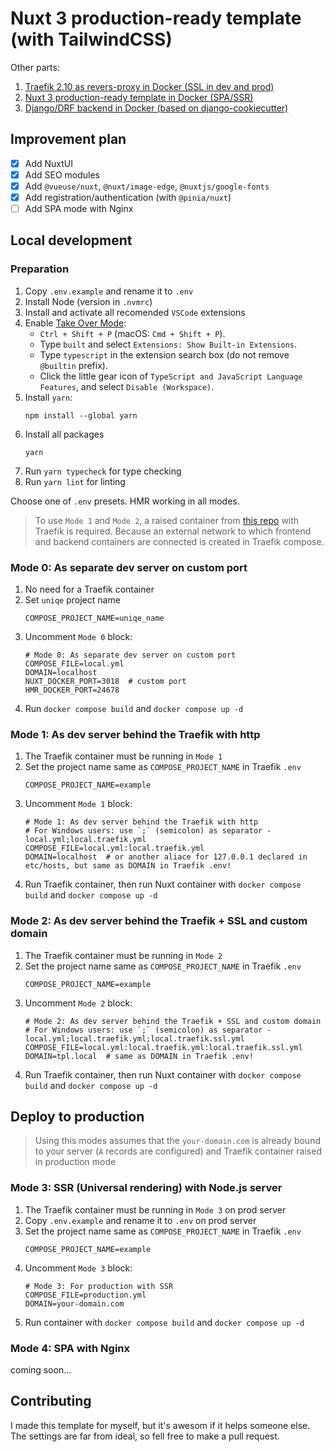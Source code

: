# Nuxt 3 production-ready template (with TailwindCSS)

Other parts:

1. [Traefik 2.10 as revers-proxy in Docker (SSL in dev and prod)](https://github.com/baikov/tpl-traefik)
2. [Nuxt 3 production-ready template in Docker (SPA/SSR)](https://github.com/baikov/tpl-nuxt3)
3. [Django/DRF backend in Docker (based on django-cookiecutter)](https://github.com/baikov/drf-tpl)

## Improvement plan

- [x] Add NuxtUI
- [x] Add SEO modules
- [x] Add `@vueuse/nuxt`, `@nuxt/image-edge`, `@nuxtjs/google-fonts`
- [x] Add registration/authentication (with `@pinia/nuxt`)
- [ ] Add SPA mode with Nginx

## Local development

### Preparation

1. Copy `.env.example` and rename it to `.env`
1. Install Node (version in `.nvmrc`)
1. Install and activate all recomended `VSCode` extensions
1. Enable [Take Over Mode](https://vuejs.org/guide/typescript/overview.html#volar-takeover-mode):
    - `Ctrl + Shift + P` (macOS: `Cmd + Shift + P`).
    - Type `built` and select `Extensions: Show Built-in Extensions`.
    - Type `typescript` in the extension search box (do not remove `@builtin` prefix).
    - Click the little gear icon of `TypeScript and JavaScript Language Features`, and select `Disable (Workspace)`.
1. Install `yarn`:
    ```shell
    npm install --global yarn
    ```
1. Install all packages
    ```shell
    yarn
    ```
1. Run `yarn typecheck` for type checking
1. Run `yarn lint` for linting

Choose one of `.env` presets. HMR working in all modes.

> To use `Mode 1` and `Mode 2`, a raised container from [this repo](https://github.com/baikov/tpl-traefik) with Traefik is required. Because an external network to which frontend and backend containers are connected is created in Traefik compose.

### Mode 0: As separate dev server on custom port

1. No need for a Traefik container
1. Set `uniqe` project name
    ```env
    COMPOSE_PROJECT_NAME=uniqe_name
    ```
1. Uncomment `Mode 0` block:
    ```env
    # Mode 0: As separate dev server on custom port
    COMPOSE_FILE=local.yml
    DOMAIN=localhost
    NUXT_DOCKER_PORT=3018  # custom port
    HMR_DOCKER_PORT=24678
    ```
1. Run `docker compose build` and `docker compose up -d`

### Mode 1: As dev server behind the Traefik with http

1. The Traefik container must be running in `Mode 1`
1. Set the project name same as `COMPOSE_PROJECT_NAME` in Traefik `.env`
    ```env
    COMPOSE_PROJECT_NAME=example
    ```
1. Uncomment `Mode 1` block:
    ```env
    # Mode 1: As dev server behind the Traefik with http
    # For Windows users: use `;` (semicolon) as separator - local.yml;local.traefik.yml
    COMPOSE_FILE=local.yml:local.traefik.yml
    DOMAIN=localhost  # or another aliace for 127.0.0.1 declared in etc/hosts, but same as DOMAIN in Traefik .env!
    ```
1. Run Traefik container, then run Nuxt container with `docker compose build` and `docker compose up -d`

### Mode 2: As dev server behind the Traefik + SSL and custom domain

1. The Traefik container must be running in `Mode 2`
1. Set the project name same as `COMPOSE_PROJECT_NAME` in Traefik `.env`
    ```env
    COMPOSE_PROJECT_NAME=example
    ```
1. Uncomment `Mode 2` block:
    ```env
    # Mode 2: As dev server behind the Traefik + SSL and custom domain
    # For Windows users: use `;` (semicolon) as separator - local.yml;local.traefik.yml;local.traefik.ssl.yml
    COMPOSE_FILE=local.yml:local.traefik.yml:local.traefik.ssl.yml
    DOMAIN=tpl.local  # same as DOMAIN in Traefik .env!
    ```
1. Run Traefik container, then run Nuxt container with `docker compose build` and `docker compose up -d`

## Deploy to production

> Using this modes assumes that the `your-domain.com` is already bound to your server (`A` records are configured) and Traefik container raised in production mode

### Mode 3: SSR (Universal rendering) with Node.js server

1. The Traefik container must be running in `Mode 3` on prod server
1. Copy `.env.example` and rename it to `.env` on prod server
1. Set the project name same as `COMPOSE_PROJECT_NAME` in Traefik `.env`
    ```env
    COMPOSE_PROJECT_NAME=example
    ```
1. Uncomment `Mode 3` block:
    ```env
    # Mode 3: For production with SSR
    COMPOSE_FILE=production.yml
    DOMAIN=your-domain.com
    ```
1. Run container with `docker compose build` and `docker compose up -d`

### Mode 4: SPA with Nginx

coming soon...

## Contributing

I made this template for myself, but it's awesom if it helps someone else. The settings are far from ideal, so fell free to make a pull request.
